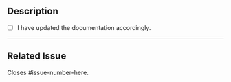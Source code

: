 ## Description

<!-- Please provide a concise description of your changes, as well as the reasoning behind them. -->

<!--- Go over all the following points, and put an `x` in all the boxes that apply. -->

- [ ] I have updated the documentation accordingly.

---

## Related Issue

<!--- This project only accepts pull requests related to open issues -->
<!--- If suggesting a new feature or change, please discuss it in an issue first -->
<!--- If fixing a bug, there should be an issue describing it along with reproduction steps -->

Closes #issue-number-here.
